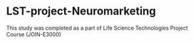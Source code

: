 # LST-project-Neuromarketing
This study was completed as a part of Life Science Technologies Project Course (JOIN-E3000)
